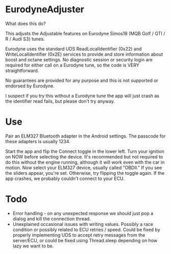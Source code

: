 # EurodyneAdjuster

What does this do?

This adjusts the Adjustable features on Eurodyne Simos18 (MQB Golf / GTI / R / Audi S3) tunes.

Eurodyne uses the standard UDS ReadLocalIdentifier (0x22) and WriteLocalIdentifier (0x2E) services to provide and store information about boost and octane settings.
No diagnostic session or security login are required for either call on a Eurodyne tune, so the code is VERY straightforward.

No guarantees are provided for any purpose and this is not supported or endorsed by Eurodyne.

I suspect if you try this without a Eurodyne tune the app will just crash as the identifier read fails, but please don't try anyway.

# Use

Pair an ELM327 Bluetooth adapter in the Android settings. The passcode for these adapters is usually 1234.

Start the app and flip the Connect toggle in the lower left. Turn your ignition on NOW before selecting the device. It's recommended but not required to do this without the engine running, although it will work even with the car in motion. Now select your ELM327 device, usually called "OBDII." If you see the sliders appear, you're set. Otherwise, try flipping the toggle again. If the app crashes, we probably couldn't connect to your ECU.

# Todo

* Error handling - on any unexpected response we should just pop a dialog and kill the connection thread.
* Unexplained occasional issues with writing values. Possibly a race condition or possibly related to ECU retries / speed. Could be fixed by properly implementing UDS to accept retry messages from the server/ECU, or could be fixed using Thread.sleep depending on how lazy we want to be.
